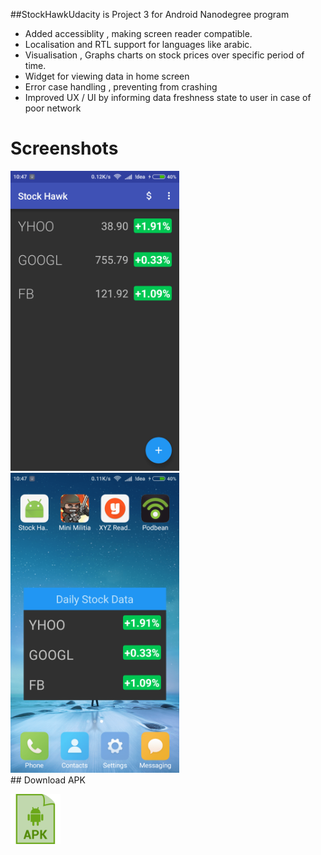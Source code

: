 
##StockHawkUdacity is Project 3 for Android Nanodegree program

<ul>
	<li> Added accessiblity , making screen reader compatible.</li>
	<li> Localisation and RTL support for languages like arabic. </li>
	<li> Visualisation , Graphs charts on stock prices over specific period of time.</li>
	<li> Widget for viewing data in home screen </li>
	<li> Error case handling , preventing from crashing </li>
	<li> Improved UX / UI by informing data freshness state to user in case of poor network </li>
	</ul>

# Screenshots 
<img src="blob/stock-main.png" height="480" width="270">
<img src="blob/stock-widget.png" height="480" width="270">
<br>
## Download APK

<a href="/blob/stockhawk.apk" rel="Download APK"><img src="blob/down_apk.png" height="80"></a>
